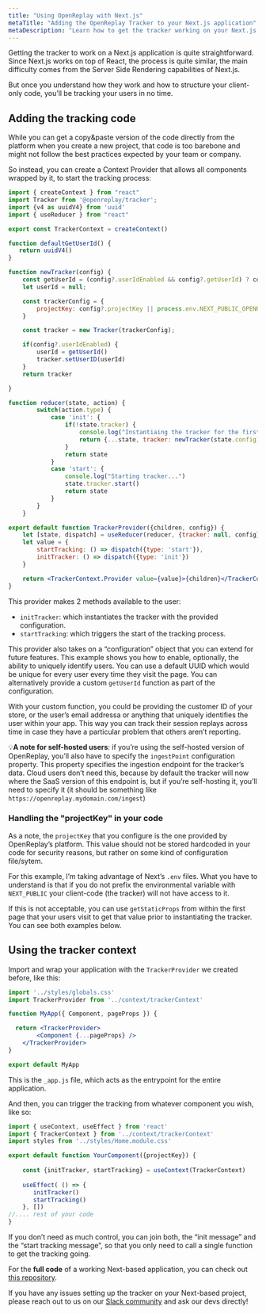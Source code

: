 ```yaml
---
title: "Using OpenReplay with Next.js"
metaTitle: "Adding the OpenReplay Tracker to your Next.js application"
metaDescription: "Learn how to get the tracker working on your Next.js application"
---
```

Getting the tracker to work on a Next.js application is quite straightforward. Since Next.js works on top of React, the process is quite similar, the main difficulty comes from the Server Side Rendering capabilities of Next.js.

But once you understand how they work and how to structure your client-only code, you’ll be tracking your users in no time.

## Adding the tracking code

While you can get a copy&paste version of the code directly from the platform when you create a new project, that code is too barebone and might not follow the best practices expected by your team or company.

So instead, you can create a Context Provider that allows all components wrapped by it, to start the tracking process:

```jsx
import { createContext } from "react"
import Tracker from '@openreplay/tracker';
import {v4 as uuidV4} from 'uuid'
import { useReducer } from "react"

export const TrackerContext = createContext()

function defaultGetUserId() {
   return uuidV4() 
}

function newTracker(config) {
    const getUserId = (config?.userIdEnabled && config?.getUserId) ? config.getUserId : defaultGetUserId
    let userId = null;

    const trackerConfig = {
        projectKey: config?.projectKey || process.env.NEXT_PUBLIC_OPENREPLAY_PROJECT_KEY
    }

    const tracker = new Tracker(trackerConfig);

    if(config?.userIdEnabled) {
        userId = getUserId()
        tracker.setUserID(userId)
    }
    return tracker

}

function reducer(state, action) {
        switch(action.type) {
            case 'init': {
                if(!state.tracker) {
                    console.log("Instantiaing the tracker for the first time...")
                    return {...state, tracker: newTracker(state.config)}
                }
                return state
            }
            case 'start': {
                console.log("Starting tracker...")
                state.tracker.start()
                return state
            }
        }
    }

export default function TrackerProvider({children, config}) {
    let [state, dispatch] = useReducer(reducer, {tracker: null, config})
    let value = {
        startTracking: () => dispatch({type: 'start'}),
        initTracker: () => dispatch({type: 'init'})
    }

    return <TrackerContext.Provider value={value}>{children}</TrackerContext.Provider>
}
```

This provider makes 2 methods available to the user:

- `initTracker`: which instantiates the tracker with the provided configuration.
- `startTracking`: which triggers the start of the tracking process.

This provider also takes on a “configuration” object that you can extend for future features. This example shows you how to enable, optionally, the ability to uniquely identify users. You can use a default UUID which would be unique for every user every time they visit the page. You can alternatively provide a custom `getUserId` function as part of the configuration. 

With your custom function, you could be providing the customer ID of your store, or the user’s email addressa or anything that uniquely identifies the user within your app. This way you can track their session replays across time in case they have a particular problem that others aren’t reporting.

💡**A note for self-hosted users**: if you’re using the self-hosted version of OpenReplay, you’ll also have to specify the `ingestPoint` configuration property. This property specifies the ingestion endpoint for the tracker’s data. Cloud users don’t need this, because by default the tracker will now where the SaaS version of this endpoint is, but if you’re self-hosting it, you’ll need to specify it (it should be something like `https://openreplay.mydomain.com/ingest`) 

### Handling the "projectKey" in your code

As a note, the `projectKey` that you configure is the one provided by OpenReplay’s platform. This value should not be stored hardcoded in your code for security reasons, but rather on some kind of configuration file/sytem.

For this example, I’m taking advantage of Next’s `.env` files. What you have to understand is that if you do not prefix the environmental variable with `NEXT_PUBLIC` your client-code (the tracker) will not have access to it. 

If this is not acceptable, you can use `getStaticProps` from within the first page that your users visit to get that value prior to instantiating the tracker. You can see both examples below.

## Using the tracker context

Import and wrap your application with the `TrackerProvider` we created before, like this:

```jsx
import '../styles/globals.css'
import TrackerProvider from '../context/trackerContext'

function MyApp({ Component, pageProps }) {

  return <TrackerProvider>
        <Component {...pageProps} />
    </TrackerProvider>
}

export default MyApp
```

This is the `_app.js` file, which acts as the entrypoint for the entire application.  

And then, you can trigger the tracking from whatever component you wish, like so:

```jsx
import { useContext, useEffect } from 'react'
import { TrackerContext } from '../context/trackerContext'
import styles from '../styles/Home.module.css'

export default function YourComponent({projectKey}) {
    
    const {initTracker, startTracking} = useContext(TrackerContext)
    
    useEffect( () => {
       initTracker()
       startTracking()
    }, [])
//.... rest of your code
}
```

If you don’t need as much control, you can join both, the “init message” and the “start tracking message”, so that you only need to call a single function to get the tracking going.

For the **full code** of a working Next-based application, you can check out [this repository](https://github.com/deleteman/openreplay-next-example).

If you have any issues setting up the tracker on your Next-based project, please reach out to us on our [Slack community](https://slack.openreplay.com/) and ask our devs directly!
